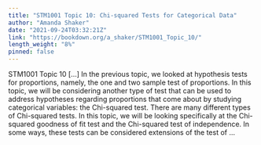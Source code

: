 ```yaml
---
title: "STM1001 Topic 10: Chi-squared Tests for Categorical Data"
author: "Amanda Shaker"
date: "2021-09-24T03:32:21Z"
link: "https://bookdown.org/a_shaker/STM1001_Topic_10/"
length_weight: "8%"
pinned: false
---
```


STM1001 Topic 10 [...] In the previous topic, we looked at hypothesis tests for proportions, namely, the one and two sample test of proportions. In this topic, we will be considering another type of test that can be used to address hypotheses regarding proportions that come about by studying categorical variables: the Chi-squared test. There are many different types of Chi-squared tests. In this topic, we will be looking specifically at the Chi-squared goodness of fit test and the Chi-squared test of independence. In some ways, these tests can be considered extensions of the test of ...
